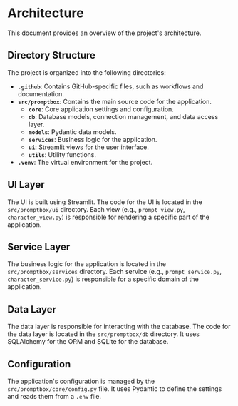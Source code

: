# Architecture

This document provides an overview of the project's architecture.

## Directory Structure

The project is organized into the following directories:

- **`.github`**: Contains GitHub-specific files, such as workflows and documentation.
- **`src/promptbox`**: Contains the main source code for the application.
  - **`core`**: Core application settings and configuration.
  - **`db`**: Database models, connection management, and data access layer.
  - **`models`**: Pydantic data models.
  - **`services`**: Business logic for the application.
  - **`ui`**: Streamlit views for the user interface.
  - **`utils`**: Utility functions.
- **`.venv`**: The virtual environment for the project.

## UI Layer

The UI is built using Streamlit. The code for the UI is located in the `src/promptbox/ui` directory. Each view (e.g., `prompt_view.py`, `character_view.py`) is responsible for rendering a specific part of the application.

## Service Layer

The business logic for the application is located in the `src/promptbox/services` directory. Each service (e.g., `prompt_service.py`, `character_service.py`) is responsible for a specific domain of the application.

## Data Layer

The data layer is responsible for interacting with the database. The code for the data layer is located in the `src/promptbox/db` directory. It uses SQLAlchemy for the ORM and SQLite for the database.

## Configuration

The application's configuration is managed by the `src/promptbox/core/config.py` file. It uses Pydantic to define the settings and reads them from a `.env` file.
